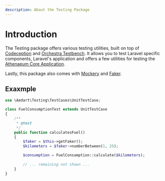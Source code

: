 ```yaml
---
description: About the Testing Package
---
```


# Introduction

The Testing package offers various testing utilities, built on top of [Codeception](https://codeception.com/) and [Orchestra Testbench](https://packagist.org/packages/orchestra/testbench). 
It allows you to test Laravel specific components, Laravel's application and offers a few utilities for testing the [Athenaeum Core Application](../core). 

Lastly, this package also comes with [Mockery](https://packagist.org/packages/mockery/mockery) and [Faker](https://packagist.org/packages/fzaninotto/faker).

## Exaxmple

```php
use \Aedart\Testing\TestCases\UnitTestCase;

class FuelConsumptionTest extends UnitTestCase
{
    /**
     * @test 
     */
    public function calculatesFuel()
    {
        $faker = $this->getFaker();
        $kilometers = $faker->numberBetween(1, 25);

        $consumption = FuelConsumption::calculate($kilometers);
        
        // ... remaining not shown ...
    }
}
```

